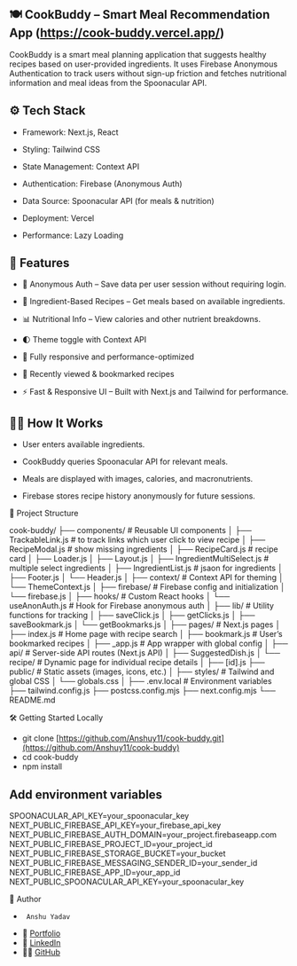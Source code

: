 ## 🍽️ CookBuddy – Smart Meal Recommendation App (https://cook-buddy.vercel.app/)

CookBuddy is a smart meal planning application that suggests healthy recipes based on user-provided ingredients. It uses Firebase Anonymous Authentication to track users without sign-up friction and fetches nutritional information and meal ideas from the Spoonacular API.


## ⚙️ Tech Stack
- Framework: Next.js, React

- Styling: Tailwind CSS

- State Management: Context API

- Authentication: Firebase (Anonymous Auth)

- Data Source: Spoonacular API (for meals & nutrition)

- Deployment: Vercel

- Performance: Lazy Loading


## 🚀 Features
- 🔐 Anonymous Auth – Save data per user session without requiring login.

- 🍲 Ingredient-Based Recipes – Get meals based on available ingredients.

- 📊 Nutritional Info – View calories and other nutrient breakdowns.

- 🌓 Theme toggle with Context API

- 📱 Fully responsive and performance-optimized

- 🧾 Recently viewed & bookmarked recipes

- ⚡ Fast & Responsive UI – Built with Next.js and Tailwind for performance.

## 🧑‍🍳 How It Works
- User enters available ingredients.

- CookBuddy queries Spoonacular API for relevant meals.

- Meals are displayed with images, calories, and macronutrients.

- Firebase stores recipe history anonymously for future sessions.

📂 Project Structure

cook-buddy/
├── components/               # Reusable UI components
│   ├── TrackableLink.js      # to track links which user click to view recipe
│   ├── RecipeModal.js        # show missing ingredients
│   ├── RecipeCard.js         # recipe card
│   ├── Loader.js
│   ├── Layout.js
│   ├── IngredientMultiSelect.js   # multiple select ingredients
│   ├── IngredientList.js     # jsaon for ingredients
│   ├── Footer.js
│   └── Header.js
│
├── context/                  # Context API for theming
│   └── ThemeContext.js
│
├── firebase/                 # Firebase config and initialization
│   └── firebase.js
│
├── hooks/                    # Custom React hooks
│   └── useAnonAuth.js        # Hook for Firebase anonymous auth
│
├── lib/                      # Utility functions for tracking
│   ├── saveClick.js
│   ├── getClicks.js
│   ├── saveBookmark.js
│   └── getBookmarks.js
│
├── pages/                    # Next.js pages
│   ├── index.js              # Home page with recipe search
│   ├── bookmark.js           # User’s bookmarked recipes
│   ├── _app.js               # App wrapper with global config
│   ├── api/                  # Server-side API routes (Next.js API)
│         ├── SuggestedDish.js
│   └── recipe/               # Dynamic page for individual recipe details
│         ├── [id].js 
├── public/                   # Static assets (images, icons, etc.)
│
├── styles/                   # Tailwind and global CSS
│   └── globals.css
│
├── .env.local                # Environment variables
├── tailwind.config.js
├── postcss.config.mjs
├── next.config.mjs
└── README.md


🛠️ Getting Started Locally

- git clone [https://github.com/Anshuy11/cook-buddy.git](https://github.com/Anshuy11/cook-buddy)
- cd cook-buddy
- npm install
## Add environment variables
SPOONACULAR_API_KEY=your_spoonacular_key
NEXT_PUBLIC_FIREBASE_API_KEY=your_firebase_api_key
NEXT_PUBLIC_FIREBASE_AUTH_DOMAIN=your_project.firebaseapp.com
NEXT_PUBLIC_FIREBASE_PROJECT_ID=your_project_id
NEXT_PUBLIC_FIREBASE_STORAGE_BUCKET=your_bucket
NEXT_PUBLIC_FIREBASE_MESSAGING_SENDER_ID=your_sender_id
NEXT_PUBLIC_FIREBASE_APP_ID=your_app_id
NEXT_PUBLIC_SPOONACULAR_API_KEY=your_spoonacular_key
  


👤 Author
-      Anshu Yadav
- 🔗 [Portfolio](https://portfolios-dusky.vercel.app/)
- 💼 [LinkedIn](https://www.linkedin.com/in/anshu-yadav-62444a1a0/)
- 🧑‍💻 [GitHub](https://github.com/Anshuy11)


